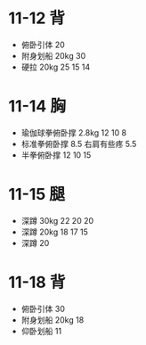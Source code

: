 # 11-12 背

* 俯卧引体 20
* 附身划船 20kg 30
* 硬拉 20kg 25 15 14

# 11-14 胸

* 瑜伽球拳俯卧撑 2.8kg 12 10 8
* 标准拳俯卧撑 8.5 右肩有些疼 5.5
* 半拳俯卧撑 12 10 15

# 11-15 腿

* 深蹲 30kg 22 20 20
* 深蹲 20kg 18 17 15
* 深蹲 20

# 11-18 背

* 俯卧引体 30
* 附身划船 20kg 18
* 仰卧划船 11 
